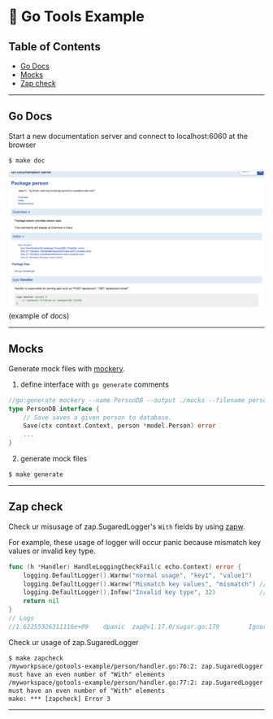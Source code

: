 # :hammer: Go Tools Example

## Table of Contents

- [Go Docs](#Go-Docs)
- [Mocks](#Mocks)
- [Zap check](#Zap-check)

---  

## Go Docs

Start a new documentation server and connect to localhost:6060 at the browser

```shell
$ make doc
```  

![docs](./assets/0001_docs.png)  
(example of docs)

---  

## Mocks  

Generate mock files with [mockery](https://github.com/vektra/mockery).  

1. define interface with `go generate` comments  

```go
//go:generate mockery --name PersonDB --output ./mocks --filename person_mock.go
type PersonDB interface {
	// Save saves a given person to database.
	Save(ctx context.Context, person *model.Person) error
    ...
}
```

2. generate mock files

```shell
$ make generate
```  

---  

## Zap check  

Check ur misusage of zap.SugaredLogger's `With` fields by using [zapw](https://github.com/sethvargo/zapw).

For example, these usage of logger will occur panic because mismatch key values or invalid key type.

```go
func (h *Handler) HandleLoggingCheckFail(c echo.Context) error {
    logging.DefaultLogger().Warnw("normal usage", "key1", "value1")
    logging.DefaultLogger().Warnw("Mismatch key values", "mismatch") // panic occur
    logging.DefaultLogger().Infow("Invalid key type", 32)            // panic occur
    return nil
}
// Logs
//1.62255326311116e+09    dpanic  zap@v1.17.0/sugar.go:179        Ignored key without a value.    {"ignored": 32}
```  

Check ur usage of zap.SugaredLogger  

```shell
$ make zapcheck
/myworkpsace/gotools-example/person/handler.go:76:2: zap.SugaredLogger must have an even number of "With" elements
/myworkspace/gotools-example/person/handler.go:77:2: zap.SugaredLogger must have an even number of "With" elements
make: *** [zapcheck] Error 3
```

---  




